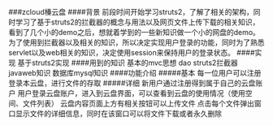 ###zcloud榛云盘
####背景
前段时间开始学习struts2，了解了相关的架构，同时学习了基于struts2的拦截器的概念与用法以及网页文件上传下载的相关知识，看到了几个小的demo之后，想就着学到的一些新知识做一个小的网盘的demo。为了使用到拦截器以及相关的知识，所以决定实现用户登录的功能，同时为了熟悉servlet以及web相关的知识，决定使用session来保持用户的登录状态。
####实现
基于struts2实现
####用到的知识
基本的mvc思想
dao
struts2拦截器
javaweb知识
数据库mysql知识
####功能介绍
#####基本
每一位用户可以注册登录本云盘，进行文件的存取
#####详细
新用户通过注册得到属于自己的云盘账户
用户登录云盘账户，进入到云盘界面，可以查看到云盘的使用情况（使用空间、文件列表）
云盘内容页面上方有相关按钮可以上传文件
点击每个文件弹出窗口显示文件的详细信息，同时在该窗口可以将文件下载或者永久删除